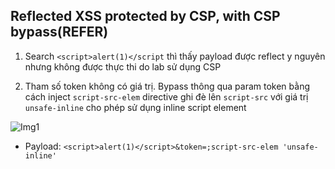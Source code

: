 ## Reflected XSS protected by CSP, with CSP bypass(REFER)

1. Search `<script>alert(1)</script` thì thấy payload được reflect y nguyên nhưng không được thực thi do lab sử dụng CSP

2. Tham số token không có giá trị. Bypass thông qua param token bằng cách inject `script-src-elem` directive ghi đè lên `script-src` với giá trị `unsafe-inline` cho phép sử dụng inline script element 

![Img1](\asset/../img/detect.png)

- Payload: ``<script>alert(1)</script>&token=;script-src-elem 'unsafe-inline'``